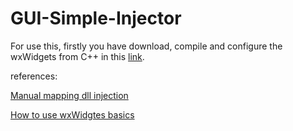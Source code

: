 # GUI-Simple-Injector

For use this, firstly you have download, compile and configure the wxWidgets from C++ in this <a href="https://www.youtube.com/watch?v=ONYW3hBbk-8">link</a>.



references: 

<a href="https://www.youtube.com/watch?v=qzZTXcBu3cE">Manual mapping dll injection</a>

<a href="https://www.youtube.com/playlist?list=PLFk1_lkqT8MbVOcwEppCPfjGOGhLvcf9G">How to use wxWidgtes basics</a>

